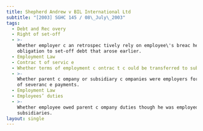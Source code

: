 ```yaml
---
title: Shepherd Andrew v BIL International Ltd
subtitle: "[2003] SGHC 145 / 08\_July\_2003"
tags:
  - Debt and Rec overy
  - Right of set-off
  - >-
    Whether employer c an retrospec tively rely on employee\'s breac hes of
    obligation to set-off debt that arose earlier.
  - Employment Law
  - Contrac t of servic e
  - Whether terms of employment c ontrac t c ould be transferred to subsidiaries
  - >-
    Whether parent c ompany or subsidiary c ompanies were employers for purposes
    of severanc e payments.
  - Employment Law
  - Employees’ duties
  - >-
    Whether employee owed parent c ompany duties though he was employed by its
    subsidiaries.
layout: single
---
```


